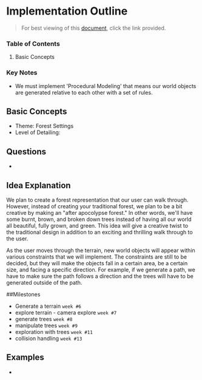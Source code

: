 # Implementation Outline
> For best viewing of this [document](), click the link provided.

### Table of Contents
1. Basic Concepts

### Key Notes
- We must implement 'Procedural Modeling' that means our world objects are generated relative to each other with a set of rules.

## Basic Concepts
- Theme: Forest Settings
- Level of Detailing:

## Questions
-

## Idea Explanation

We plan to create a forest representation that our user can walk through. However, instead of creating your traditional forest, we plan to be a bit creative by making an "after apocolypse forest." In other words, we'll have some burnt, brown, and broken down trees instead of having all our world all beautiful, fully grown, and green. This idea will give a creative twist to the traditional design in addition to an exciting and thrilling walk through to the user.

As the user moves through the terrain, new world objects will appear within various constraints that we will implement. The constraints are still to be decided, but they will make the objects fall in a certain area, be a certain size, and facing a specific direction. For example, if we generate a path, we have to make sure the path follows a direction and the trees will have to be generated outside of the path.

##Milestones
- Generate a terrain `week #6`
- explore terrain - camera explore `week #7`
- generate trees `week #8`
- manipulate trees `week #9`
- exploration with trees `week #11`
- collision handling `week #13`

## Examples
- [](https://github.com/oxaoo/forest)
